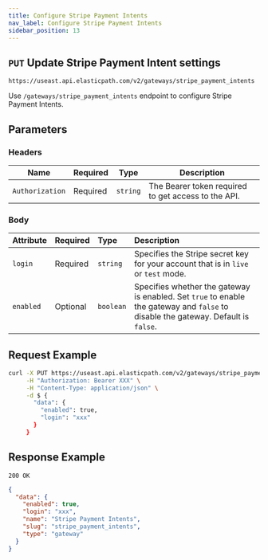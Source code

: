 ```yaml
---
title: Configure Stripe Payment Intents
nav_label: Configure Stripe Payment Intents
sidebar_position: 13
---
```


## `PUT` Update Stripe Payment Intent settings

```http
https://useast.api.elasticpath.com/v2/gateways/stripe_payment_intents
```

Use `/gateways/stripe_payment_intents` endpoint to configure Stripe Payment Intents.

## Parameters

### Headers

| Name | Required | Type | Description |
| --- | --- | --- | --- |
| `Authorization` | Required | `string` | The Bearer token required to get access to the API. |

### Body

| Attribute | Required | Type      | Description                                                                                                                        |
|:----------|:---------|:----------|:-----------------------------------------------------------------------------------------------------------------------------------| 
| `login`   | Required | `string`  | Specifies the Stripe secret key for your account that is in `live` or `test` mode.                                                 |
| `enabled` | Optional | `boolean` | Specifies whether the gateway is enabled. Set `true` to enable the gateway and `false` to disable the gateway. Default is `false`. |

## Request Example

```bash
curl -X PUT https://useast.api.elasticpath.com/v2/gateways/stripe_payment_intents \
     -H "Authorization: Bearer XXX" \
     -H "Content-Type: application/json" \
     -d $ {
       "data": {
         "enabled": true,
         "login": "xxx"
       }
     }
```

## Response Example

`200 OK`

```json
{
  "data": {
    "enabled": true,
    "login": "xxx",
    "name": "Stripe Payment Intents",
    "slug": "stripe_payment_intents",
    "type": "gateway"
  }
}
```

